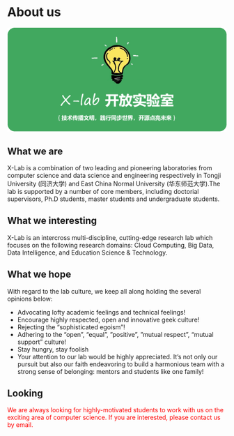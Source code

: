 # About us

![xlab大图](../../images/xlab大图.png)

## What we are
X-Lab is a combination of two leading and pioneering laboratories from computer science and data science and engineering respectively in Tongji University (同济大学) and East China Normal University (华东师范大学).The lab is supported by a number of core members, including doctorial supervisors, Ph.D students, master students and undergraduate students.

## What we interesting
X-Lab is an intercross multi-discipline, cutting-edge research lab which focuses on the following research domains: Cloud Computing, Big Data, Data Intelligence, and Education Science & Technology.

## What we hope
With regard to the lab culture, we keep all along holding the several opinions below:

- Advocating lofty academic feelings and technical feelings!
- Encourage highly respected, open and innovative geek culture!
- Rejecting the “sophisticated egoism”!
- Adhering to the “open”, “equal”, ”positive”, ”mutual respect”, “mutual support” culture!
- Stay hungry, stay foolish
- Your attention to our lab would be highly appreciated. It’s not only our pursuit but also our faith endeavoring to build a harmonious team with a strong sense of belonging: mentors and students like one family!

## Looking
<font color=red> We are always looking for highly-motivated students to work with us on the exciting area of computer science. If you are interested, please contact us by email. </font>
